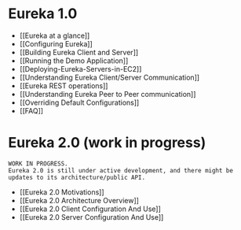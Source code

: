 # Eureka 1.0
* [[Eureka at a glance]]
* [[Configuring Eureka]]
* [[Building Eureka Client and Server]]
* [[Running the Demo Application]]
* [[Deploying-Eureka-Servers-in-EC2]]
* [[Understanding Eureka Client/Server Communication]]
* [[Eureka REST operations]]
* [[Understanding Eureka Peer to Peer communication]]
* [[Overriding Default Configurations]]
* [[FAQ]]

# Eureka 2.0 (work in progress)

```
WORK IN PROGRESS.
Eureka 2.0 is still under active development, and there might be 
updates to its architecture/public API.
```
* [[Eureka 2.0 Motivations]]
* [[Eureka 2.0 Architecture Overview]]
* [[Eureka 2.0 Client Configuration And Use]]
* [[Eureka 2.0 Server Configuration And Use]]